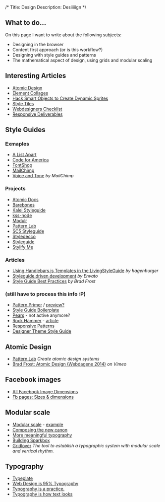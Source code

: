 /*
Title: Design
Description: Desiiiiign
*/


## What to do...

On this page I want to write about the following subjects:

- Designing in the browser
- Content first approach (or is this workflow?)
- Designing with style guides and patterns
- The mathematical aspect of design, using grids and modular scaling


## Interesting Articles

- [Atomic Design](http://bradfrostweb.com/blog/post/atomic-web-design/)
- [Element Collages](http://danielmall.com/articles/rif-element-collages/)
- [Hack Smart Objects to Create Dynamic Sprites](http://methodandcraft.com/videos/hack-smart-objects-to-create-dynamic-sprites)
- [Style Tiles](http://styletil.es/)
- [Webdesigners Checklist](http://webdesignerschecklist.com/)
- [Responsive Deliverables](http://daverupert.com/2013/04/responsive-deliverables/)


## Style Guides

### Exmaples

- [A List Apart](http://alistapart.com/blog/post/getting-started-with-pattern-libraries)
- [Code for America](http://style.codeforamerica.org/)
- [FontShop](http://next.fontshop.com/styleguide/globals)
- [MailChimp](http://mailchimp.com/about/brand-assets/)
- [Voice and Tone](http://voiceandtone.com/) *by MailChimp*

### Projects

- [Atomic Docs](http://atomicdocs.io/)
- [Barebones](http://barebones.paulrobertlloyd.com/)
- [Kalei Styleguide](http://kaleistyleguide.com/)
- [kss-node](http://kss-node.github.io/kss-node/)
- [Modulr](https://decorator.io/modulr/)
- [Pattern Lab](http://patternlab.io/)
- [SC5 Styleguide](http://styleguide.sc5.io/)
- [Styledecco](http://jacobrask.github.io/styledocco/)
- [Styleguide](https://devbridge.github.io/Styleguide/)
- [Stylify Me](http://stylifyme.com/)

### Articles

- [Using Handlebars.js Templates in the LivingStyleGuide](http://www.hagenburger.net/BLOG/handlebars-js-templates-living-style-guide.html) *by hagenburger*
- [Styleguide driven development](http://webuild.envato.com/blog/styleguide-driven-development/) *by Envato*
- [Style Guide Best Practices](http://bradfrost.com/blog/post/style-guide-best-practices/) *by Brad Frost*

### (still have to process this info :P)

- [Pattern Primer](https://github.com/adactio/Pattern-Primer) / [preview?](http://patternprimer.adactio.com/)
- [Style Guide Boilerplate](http://brettjankord.com/projects/style-guide-boilerplate/)
- [Pears](http://pea.rs/) - not active anymore?
- [Rock Hammer](http://malarkey.github.io/Rock-Hammer/) - [article](http://stuffandnonsense.co.uk/blog/about/rock-hammer-a-curated-responsive-project-library)
- [Responsive Patterns](http://bradfrost.github.io/this-is-responsive/patterns.html)
- [Designer Theme Style Guide](http://themes.array.is/designer/style-guide/)


## Atomic Design

- [Pattern Lab](http://patternlab.io/) *Create atomic design systems*
- [Brad Frost: Atomic Design (Webdagene 2014)](http://vimeo.com/109130093) *on Vimeo*


## Facebook images

- [All Facebook Image Dimensions](http://www.jonloomer.com/2014/01/20/facebook-image-dimensions/)
- [Fb pages: Sizes &amp; dimensions](https://www.facebook.com/PagesSizesDimensions)


## Modular scale

- [Modular scale](http://modularscale.com/) - [example](http://modularscale.com/scale/?px1=16&px2=300&ra1=1.5&ra2=0)
- [Composing the new canon](http://24ways.org/2011/composing-the-new-canon/)
- [More meaningful typography](http://alistapart.com/article/more-meaningful-typography)
- [Building Sparkbox](http://building.seesparkbox.com/)
- [Gridlover](http://www.gridlover.net/) *The tool to establish a typographic system
with modular scale and vertical rhythm.*


## Typography

- [Typeplate](http://typeplate.com/)
- [Web Design is 95% Typography](https://ia.net/blog/the-web-is-all-about-typography-period/)
- [Typography is a practice.](http://practice.typekit.com/)
- [Typography is how text looks](http://practice.typekit.com/lesson/typography-is-how-text-looks/)
